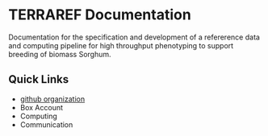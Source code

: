 TERRAREF Documentation
=======

Documentation for the specification and development of a 
refererence data and computing pipeline for high throughput phenotyping to support breeding of biomass Sorghum.

## Quick Links

* [github organization](https://github.com/terraref)
* Box Account
* Computing
* Communication